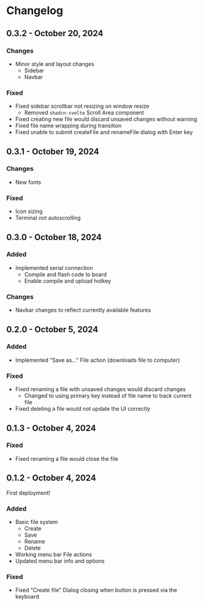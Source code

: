# Changelog

## 0.3.2 - October 20, 2024

### Changes

- Minor style and layout changes
  - Sidebar
  - Navbar

### Fixed

- Fixed sidebar scrollbar not resizing on window resize
  - Removed `shadcn-svelte` Scroll Area component
- Fixed creating new file would discard unsaved changes without warning
- Fixed file name wrapping during transition
- Fixed unable to submit createFile and renameFile dialog with Enter key

## 0.3.1 - October 19, 2024

### Changes

- New fonts

### Fixed

- Icon sizing
- Terminal not autoscrolling

## 0.3.0 - October 18, 2024

### Added

- Implemented serial connection
  - Compile and flash code to board
  - Enable compile and upload hotkey

### Changes

- Navbar changes to reflect currently available features

## 0.2.0 - October 5, 2024

### Added

- Implemented "Save as..." File action (downloads file to computer)

### Fixed

- Fixed renaming a file with unsaved changes would discard changes
  - Changed to using primary key instead of file name to track current file
- Fixed deleting a file would not update the UI correctly

## 0.1.3 - October 4, 2024

### Fixed

- Fixed renaming a file would close the file

## 0.1.2 - October 4, 2024

First deployment!

### Added

- Basic file system
  - Create
  - Save
  - Rename
  - Delete
- Working menu bar File actions
- Updated menu bar info and options

### Fixed

- Fixed "Create file" Dialog closing when button is pressed via the keyboard
